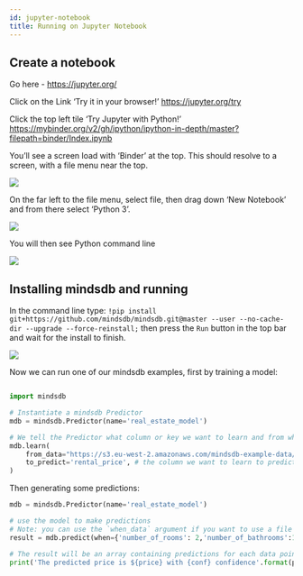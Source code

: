 ```yaml
---
id: jupyter-notebook
title: Running on Jupyter Notebook
---
```


## Create a notebook

Go here - https://jupyter.org/

Click on the Link ‘Try it in your browser!’ https://jupyter.org/try

Click the top left tile ‘Try Jupyter with Python!’ https://mybinder.org/v2/gh/ipython/ipython-in-depth/master?filepath=binder/Index.ipynb

You’ll see a screen load with ‘Binder’ at the top.  This should resolve to a screen, with a file menu near the top.

![](https://imgur.com/sYV91pv)

On the far left to the file menu, select file, then drag down ‘New Notebook’ and from there select ‘Python 3’.

![](https://imgur.com/7m7huHY)

You will then see Python command line

![](https://imgur.com/kl9kdv0)

## Installing mindsdb and running

In the command line type: `!pip install git+https://github.com/mindsdb/mindsdb.git@master --user --no-cache-dir --upgrade --force-reinstall;` then press the `Run` button in the top bar and wait for the install to finish.

![](https://imgur.com/MNkPyy3)

Now we can run one of our mindsdb examples, first by training a model:

```python

import mindsdb

# Instantiate a mindsdb Predictor
mdb = mindsdb.Predictor(name='real_estate_model')

# We tell the Predictor what column or key we want to learn and from what data
mdb.learn(
    from_data="https://s3.eu-west-2.amazonaws.com/mindsdb-example-data/home_rentals.csv", # the path to the file where we can learn from, (note: can be url)
    to_predict='rental_price', # the column we want to learn to predict given all the data in the file
)

```

Then generating some predictions:

```python
mdb = mindsdb.Predictor(name='real_estate_model')

# use the model to make predictions
# Note: you can use the `when_data` argument if you want to use a file with one or more rows instead of a python dictionary
result = mdb.predict(when={'number_of_rooms': 2,'number_of_bathrooms':1, 'sqft': 1190})

# The result will be an array containing predictions for each data point (in this case only one), a confidence for said prediction and a few other extra informations
print('The predicted price is ${price} with {conf} confidence'.format(price=result[0]['rental_price'], conf=result[0]['rental_price_confidence']))
```
